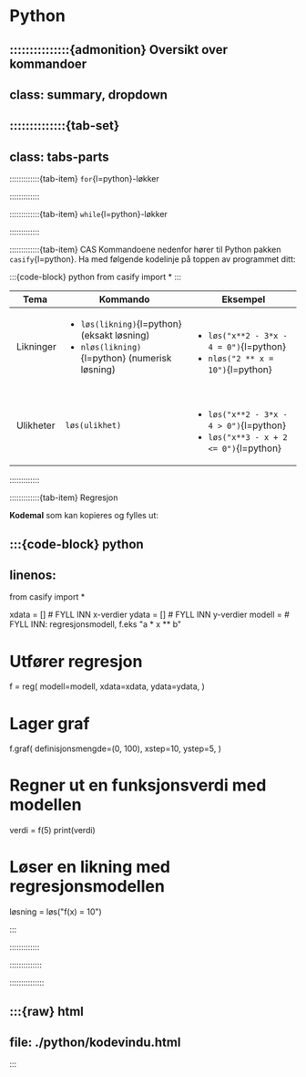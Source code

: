 # Python


:::::::::::::::{admonition} Oversikt over kommandoer
---
class: summary, dropdown
---
::::::::::::::{tab-set}
---
class: tabs-parts
---

:::::::::::::{tab-item} `for`{l=python}-løkker

:::::::::::::


:::::::::::::{tab-item} `while`{l=python}-løkker

:::::::::::::


:::::::::::::{tab-item} CAS
Kommandoene nedenfor hører til Python pakken `casify`{l=python}. Ha med følgende kodelinje på toppen av programmet ditt:

:::{code-block} python
from casify import *
:::

| Tema | Kommando | Eksempel |
|------|----------|----------|
| Likninger | <ul><li>`løs(likning)`{l=python} (eksakt løsning)</li><li>`nløs(likning)`{l=python} (numerisk løsning)</li></ul> | <ul><li>`løs("x**2 - 3*x - 4 = 0")`{l=python} </li><li>`nløs("2 ** x = 10")`{l=python}</li></ul> |
| Ulikheter | `løs(ulikhet)`</li></ul> | <ul><li>`løs("x**2 - 3*x - 4 > 0")`{l=python} </li><li>`løs("x**3 - x + 2 <= 0")`{l=python}</li></ul> |

:::::::::::::

:::::::::::::{tab-item} Regresjon

**Kodemal** som kan kopieres og fylles ut:

:::{code-block} python
---
linenos:
---
from casify import *

xdata = [] # FYLL INN x-verdier
ydata = [] # FYLL INN y-verdier
modell = # FYLL INN: regresjonsmodell, f.eks "a * x ** b"

# Utfører regresjon
f = reg(
    modell=modell,
    xdata=xdata,
    ydata=ydata,
)

# Lager graf
f.graf(
    definisjonsmengde=(0, 100),
    xstep=10,
    ystep=5,
)


# Regner ut en funksjonsverdi med modellen
verdi = f(5)
print(verdi)


# Løser en likning med regresjonsmodellen
løsning = løs("f(x) = 10")

:::

:::::::::::::


::::::::::::::

:::::::::::::::


:::{raw} html
---
file: ./python/kodevindu.html
---
:::